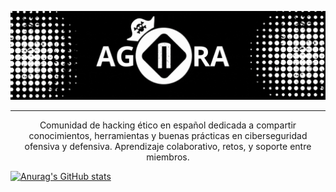 ![Descripción opcional](https://raw.githubusercontent.com/agoralatam/agoralatam/refs/heads/main/assets/top_pannel.gif)

---

<p align="center">Comunidad de hacking ético en español dedicada a compartir conocimientos, herramientas y buenas prácticas en ciberseguridad ofensiva y defensiva. Aprendizaje colaborativo, retos, y soporte entre miembros.</p>

[![Anurag's GitHub stats](https://github-readme-stats.vercel.app/api?username=agoralatam)](https://github.com/anuraghazra/github-readme-stats)

